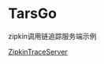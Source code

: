 # TarsGo

zipkin调用链追踪服务端示例 

[ZipkinTraceServer](https://github.com/TarsCloud/TarsGo/tree/master/_examples/ZipkinTraceServer)

